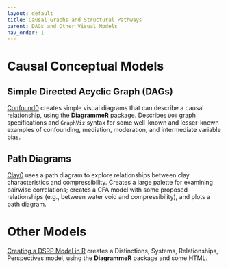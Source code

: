 ```yaml
---
layout: default
title: Causal Graphs and Structural Pathways
parent: DAGs and Other Visual Models
nav_order: 1
---
```


# Causal Conceptual Models

## Simple Directed Acyclic Graph (DAGs) 

[Confound0](https://github.com/AMNakamura/miscellanea/blob/master/modelViz/Confound0.md) creates simple visual diagrams that can describe a causal relationship, using the **DiagrammeR** package. Describes `DOT` graph specifications and `GraphViz` syntax for some well-known and lesser-known examples of confounding, mediation, moderation, and intermediate variable bias. 

## Path Diagrams

[Clay0](https://github.com/AMNakamura/miscellanea/blob/master/modelViz/Clay0.md) uses a path diagram to explore relationships between clay characteristics and compressibility. Creates a large palette for examining pairwise correlations; creates a CFA model with some proposed relationships (e.g., between water void and compressibility), and plots a path diagram.  


# Other Models 

[Creating a DSRP Model in R](https://github.com/AMNakamura/miscellanea/blob/master/modelViz/DSRP0.md) creates a Distinctions, Systems, Relationships, Perspectives model, using the **DiagrammeR** package and some HTML.